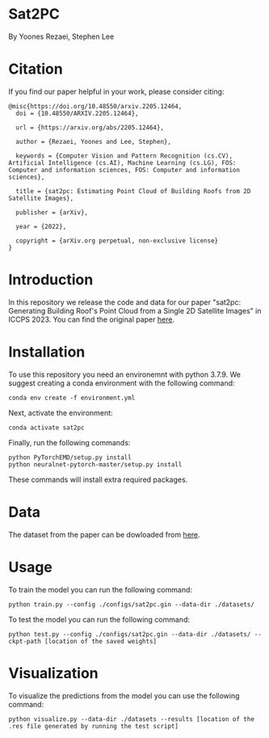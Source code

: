 # Sat2PC

By Yoones Rezaei, Stephen Lee

# Citation

If you find our paper helpful in your work, please consider citing:

```
@misc{https://doi.org/10.48550/arxiv.2205.12464,
  doi = {10.48550/ARXIV.2205.12464},

  url = {https://arxiv.org/abs/2205.12464},

  author = {Rezaei, Yoones and Lee, Stephen},

  keywords = {Computer Vision and Pattern Recognition (cs.CV), Artificial Intelligence (cs.AI), Machine Learning (cs.LG), FOS: Computer and information sciences, FOS: Computer and information sciences},

  title = {sat2pc: Estimating Point Cloud of Building Roofs from 2D Satellite Images},

  publisher = {arXiv},

  year = {2022},

  copyright = {arXiv.org perpetual, non-exclusive license}
}
```

# Introduction

In this repository we release the code and data for our paper "sat2pc: Generating Building Roof's Point Cloud from a Single 2D Satellite Images" in ICCPS 2023. You can find the original paper [here](https://arxiv.org/abs/2205.12464).

# Installation

To use this repository you need an environemnt with python 3.7.9. We suggest creating a conda environment with the following command:

```
conda env create -f environment.yml
```

Next, activate the environment:

```
conda activate sat2pc
```

Finally, run the following commands:

```
python PyTorchEMD/setup.py install
python neuralnet-pytorch-master/setup.py install
```

These commands will install extra required packages.

# Data

The dataset from the paper can be dowloaded from [here](https://pitt-my.sharepoint.com/:f:/g/personal/yor10_pitt_edu/Eo4HLZ9ysERBkBem0wl5HZ8BBcqzDruuI77PhfqL_kWIWg).

# Usage

To train the model you can run the following command:

```
python train.py --config ./configs/sat2pc.gin --data-dir ./datasets/
```

To test the model you can run the following command:

```
python test.py --config ./configs/sat2pc.gin --data-dir ./datasets/ --ckpt-path [location of the saved weights]
```

# Visualization

To visualize the predictions from the model you can use the following command:

```
python visualize.py --data-dir ./datasets --results [location of the .res file generated by running the test script]
```

